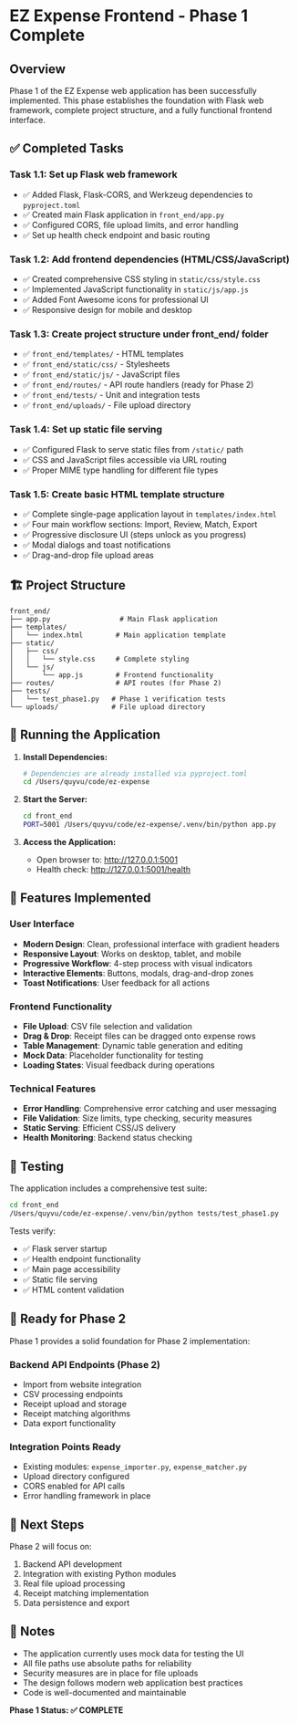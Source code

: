 # EZ Expense Frontend - Phase 1 Complete

## Overview

Phase 1 of the EZ Expense web application has been successfully implemented. This phase establishes the foundation with Flask web framework, complete project structure, and a fully functional frontend interface.

## ✅ Completed Tasks

### Task 1.1: Set up Flask web framework

- ✅ Added Flask, Flask-CORS, and Werkzeug dependencies to `pyproject.toml`
- ✅ Created main Flask application in `front_end/app.py`
- ✅ Configured CORS, file upload limits, and error handling
- ✅ Set up health check endpoint and basic routing

### Task 1.2: Add frontend dependencies (HTML/CSS/JavaScript)

- ✅ Created comprehensive CSS styling in `static/css/style.css`
- ✅ Implemented JavaScript functionality in `static/js/app.js`
- ✅ Added Font Awesome icons for professional UI
- ✅ Responsive design for mobile and desktop

### Task 1.3: Create project structure under front_end/ folder

- ✅ `front_end/templates/` - HTML templates
- ✅ `front_end/static/css/` - Stylesheets
- ✅ `front_end/static/js/` - JavaScript files
- ✅ `front_end/routes/` - API route handlers (ready for Phase 2)
- ✅ `front_end/tests/` - Unit and integration tests
- ✅ `front_end/uploads/` - File upload directory

### Task 1.4: Set up static file serving

- ✅ Configured Flask to serve static files from `/static/` path
- ✅ CSS and JavaScript files accessible via URL routing
- ✅ Proper MIME type handling for different file types

### Task 1.5: Create basic HTML template structure

- ✅ Complete single-page application layout in `templates/index.html`
- ✅ Four main workflow sections: Import, Review, Match, Export
- ✅ Progressive disclosure UI (steps unlock as you progress)
- ✅ Modal dialogs and toast notifications
- ✅ Drag-and-drop file upload areas

## 🏗️ Project Structure

```
front_end/
├── app.py                 # Main Flask application
├── templates/
│   └── index.html        # Main application template
├── static/
│   ├── css/
│   │   └── style.css     # Complete styling
│   └── js/
│       └── app.js        # Frontend functionality
├── routes/               # API routes (for Phase 2)
├── tests/
│   └── test_phase1.py   # Phase 1 verification tests
└── uploads/             # File upload directory
```

## 🚀 Running the Application

1. **Install Dependencies:**

   ```bash
   # Dependencies are already installed via pyproject.toml
   cd /Users/quyvu/code/ez-expense
   ```

2. **Start the Server:**

   ```bash
   cd front_end
   PORT=5001 /Users/quyvu/code/ez-expense/.venv/bin/python app.py
   ```

3. **Access the Application:**
   - Open browser to: <http://127.0.0.1:5001>
   - Health check: <http://127.0.0.1:5001/health>

## 🎨 Features Implemented

### User Interface

- **Modern Design**: Clean, professional interface with gradient headers
- **Responsive Layout**: Works on desktop, tablet, and mobile
- **Progressive Workflow**: 4-step process with visual indicators
- **Interactive Elements**: Buttons, modals, drag-and-drop zones
- **Toast Notifications**: User feedback for all actions

### Frontend Functionality

- **File Upload**: CSV file selection and validation
- **Drag & Drop**: Receipt files can be dragged onto expense rows
- **Table Management**: Dynamic table generation and editing
- **Mock Data**: Placeholder functionality for testing
- **Loading States**: Visual feedback during operations

### Technical Features

- **Error Handling**: Comprehensive error catching and user messaging
- **File Validation**: Size limits, type checking, security measures
- **Static Serving**: Efficient CSS/JS delivery
- **Health Monitoring**: Backend status checking

## 🧪 Testing

The application includes a comprehensive test suite:

```bash
cd front_end
/Users/quyvu/code/ez-expense/.venv/bin/python tests/test_phase1.py
```

Tests verify:

- ✅ Flask server startup
- ✅ Health endpoint functionality
- ✅ Main page accessibility
- ✅ Static file serving
- ✅ HTML content validation

## 🔄 Ready for Phase 2

Phase 1 provides a solid foundation for Phase 2 implementation:

### Backend API Endpoints (Phase 2)

- Import from website integration
- CSV processing endpoints
- Receipt upload and storage
- Receipt matching algorithms
- Data export functionality

### Integration Points Ready

- Existing modules: `expense_importer.py`, `expense_matcher.py`
- Upload directory configured
- CORS enabled for API calls
- Error handling framework in place

## 🎯 Next Steps

Phase 2 will focus on:

1. Backend API development
2. Integration with existing Python modules
3. Real file upload processing
4. Receipt matching implementation
5. Data persistence and export

## 📝 Notes

- The application currently uses mock data for testing the UI
- All file paths use absolute paths for reliability
- Security measures are in place for file uploads
- The design follows modern web application best practices
- Code is well-documented and maintainable

**Phase 1 Status: ✅ COMPLETE**
